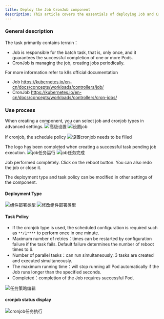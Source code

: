```yaml
---
title: Deploy the Job CronJob component
description: This article covers the essentials of deploying Job and CronJob-type components and is intended for developers and operations personnel.
---
```


### General description

The task primarily contains terrain：

- Job is responsible for the batch task, that is, only once, and it guarantees the successful completion of one or more Pods.
- CronJob is managing the job, creating jobs periodically.

For more information refer to k8s official documentation

- Job https://kubernetes.io/en-cn/docs/concepts/workloads/controllers/job/
- CronJob https://kubernetes.io/en-cn/docs/concepts/workloads/controllers/cron-jobs/

### Use process

When creating a component, you can select job and cronjob types in advanced settings. <img src="https://grstatic.oss-cn-shanghai.aliyuncs.com/docs/5.8/docs/use-manual/component-manage/other/ComponentType.png" title="高级设置"/> <img src="https://grstatic.oss-cn-shanghai.aliyuncs.com/docs/5.8/docs/use-manual/component-manage/other/CreatJob.png" title="设置job"/>

If cronjob, the schedule policy <img src="https://grstatic.oss-cn-shanghai.aliyuncs.com/docs/5.8/docs/use-manual/component-manage/other/CreatCronJob.png" title="设置cronjob"/> needs to be filled

The logo has been completed when creating a successful task pending job execution. <img src="https://grstatic.oss-cn-shanghai.aliyuncs.com/docs/5.8/docs/use-manual/component-manage/other/JobRuning.png" title="job任务运行"/> <img src="https://grstatic.oss-cn-shanghai.aliyuncs.com/docs/5.8/docs/use-manual/component-manage/other/JobOK.png" title="job任务完成"/>

Job performed completely. Click on the reboot button. You can also redo the job or close it.

The deployment type and task policy can be modified in other settings of the component.

#### Deployment Type

<img src="https://grstatic.oss-cn-shanghai.aliyuncs.com/docs/5.8/docs/use-manual/component-manage/other/ChangeType.png" title="组件部署类型"/>
<img src="https://grstatic.oss-cn-shanghai.aliyuncs.com/docs/5.8/docs/use-manual/component-manage/other/DeploymentType.png" title="修改组件部署类型"/>

#### Task Policy

- If the cronjob type is used, the scheduled configuration is required such as `**/1****` to perform once in one minute.
- Maximum number of retries：times can be restarted by configuration failure if the task fails. Default failure determines the number of reboot times to 6.
- Number of parallel tasks：can run simultaneously, 3 tasks are created and executed simultaneously.
- The maximum running time：will stop running all Pod automatically if the Job runs longer than the specified seconds.
- Completed：completion of the Job requires successful Pod.

<img src="https://grstatic.oss-cn-shanghai.aliyuncs.com/docs/5.8/docs/use-manual/component-manage/other/TaskStrategy.png" title="任务策略编辑"/>

#### cronjob status display

<img src="https://grstatic.oss-cn-shanghai.aliyuncs.com/docs/5.8/docs/use-manual/component-manage/other/CronJob.png" title="cronjob任务执行"/>
